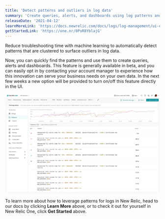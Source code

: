 ```yaml
---
title: 'Detect patterns and outliers in log data'
summary: 'Create queries, alerts, and dashboards using log patterns and outliers'
releaseDate: '2021-04-12'
learnMoreLink: 'https://docs.newrelic.com/docs/logs/log-management/ui-data/find-unusual-logs-log-patterns/'
getStartedLink: 'https://one.nr/0PoR8YblajG'
---
```


Reduce troubleshooting time with machine learning to automatically detect patterns that are clustered to surface outliers in log data. 

Now, you can quickly find the patterns and use them to create queries, alerts and dashboards. This feature is generally available in beta, and you can easily opt in by contacting your account manager to experience how this innovation can serve your business needs on your own data.  In the next few weeks a new option will be provided to turn on/off this feature directly in the UI.

![log-patterns-WN041221.png](./images/log-patterns-WN041221.png "log patterns")

To learn more about how to leverage patterns for logs in New Relic, head to our docs by clicking **Learn More** above, or to check it out for yourself in New Relic One, click **Get Started** above.  
